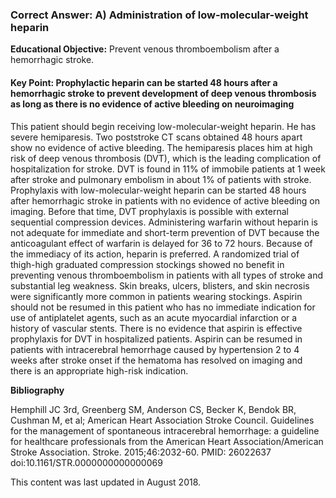 
### Correct Answer: A) Administration of low-molecular-weight heparin 

**Educational Objective:** Prevent venous thromboembolism after a hemorrhagic stroke.

#### **Key Point:** Prophylactic heparin can be started 48 hours after a hemorrhagic stroke to prevent development of deep venous thrombosis as long as there is no evidence of active bleeding on neuroimaging

This patient should begin receiving low-molecular-weight heparin. He has severe hemiparesis. Two poststroke CT scans obtained 48 hours apart show no evidence of active bleeding. The hemiparesis places him at high risk of deep venous thrombosis (DVT), which is the leading complication of hospitalization for stroke. DVT is found in 11% of immobile patients at 1 week after stroke and pulmonary embolism in about 1% of patients with stroke. Prophylaxis with low-molecular-weight heparin can be started 48 hours after hemorrhagic stroke in patients with no evidence of active bleeding on imaging. Before that time, DVT prophylaxis is possible with external sequential compression devices.
Administering warfarin without heparin is not adequate for immediate and short-term prevention of DVT because the anticoagulant effect of warfarin is delayed for 36 to 72 hours. Because of the immediacy of its action, heparin is preferred.
A randomized trial of thigh-high graduated compression stockings showed no benefit in preventing venous thromboembolism in patients with all types of stroke and substantial leg weakness. Skin breaks, ulcers, blisters, and skin necrosis were significantly more common in patients wearing stockings.
Aspirin should not be resumed in this patient who has no immediate indication for use of antiplatelet agents, such as an acute myocardial infarction or a history of vascular stents. There is no evidence that aspirin is effective prophylaxis for DVT in hospitalized patients. Aspirin can be resumed in patients with intracerebral hemorrhage caused by hypertension 2 to 4 weeks after stroke onset if the hematoma has resolved on imaging and there is an appropriate high-risk indication.

**Bibliography**

Hemphill JC 3rd, Greenberg SM, Anderson CS, Becker K, Bendok BR, Cushman M, et al; American Heart Association Stroke Council. Guidelines for the management of spontaneous intracerebral hemorrhage: a guideline for healthcare professionals from the American Heart Association/American Stroke Association. Stroke. 2015;46:2032-60. PMID: 26022637 doi:10.1161/STR.0000000000000069

This content was last updated in August 2018.